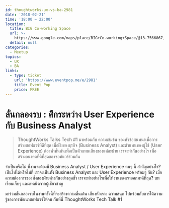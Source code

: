 ```yaml
---
id: thoughtworks-ux-vs-ba-2981
date: '2018-02-21'
time: '18:00 ~ 22:00'
location:
  title: BIG Co-working Space
  url: >-
    https://www.google.com/maps/place/BIG+Co-working+Space/@13.7566867,100.571952,15z/data=!4m5!3m4!1s0x0:0xf2124609ad0be030!8m2!3d13.7566867!4d100.571952
  detail: null
categories:
  - Meetup
topics:
  - UX
  - BA
links:
  - type: ticket
    url: 'https://www.eventpop.me/e/2981'
    title: Event Pop
    price: FREE
---
```

# ลั่นกลองรบ : ศึกระหว่าง User Experience กับ Business Analyst

> ThoughtWorks Talks Tech #1 มาพร้อมกับ ความเข้มข้น ของหัวข้อสนทนาเพื่อการสร้างซอฟแวร์ที่ดีที่สุด เมื่อฝั่งของธุรกิจ (Business Analyst) และตัวแทนของผู้ใช้ (User Experience) ต้องห้ำหั่นกันเพื่อเป็นตัวแทนเสียงของแต่ละฝ่าย เราจะทำกันอย่างไร เพื่อสร้างอนาคตที่ดีที่สุดของซอฟแวร์ร่วมกัน

จำเป็นหรือไม่ ที่งานจะต้องมี Business Analyst / User Experience คนๆ นี้ สำคัญอย่างไร? เป็นไปได้หรือไม่ที่ เราจะเป็นทั้ง Business Analyst และ User Experience พร้อมๆ กัน? เมื่อความต้องการของทั้งสองฝ่ายต่างกันอย่างสุดขั้ว เราจะทำอย่างไรเพื่อให้งานของเราออกมาดีที่สุด? บทเรียนเจ็บๆ และเทคนิคจากผู้เชี่ยวชาญ

มาร่วมลั่นกลองรบในงานครั้งนี้ที่จะสร้างความตื่นเต้น เสียงหัวเราะ ความสนุก ไปพร้อมกับการได้ความรู้ของการพัฒนาซอฟแวร์ให้จบ กับที่นี่ ThoughtWorks Tech Talk #1
